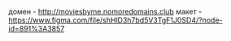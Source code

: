 домен - http://moviesbyme.nomoredomains.club
макет - https://www.figma.com/file/shHlD3h7bd5V3TgF1J0SD4/?node-id=891%3A3857

